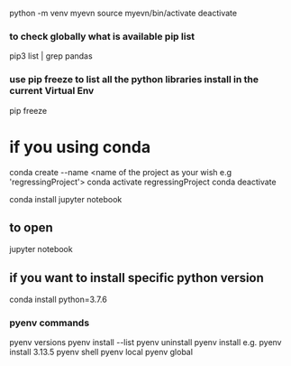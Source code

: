 python -m venv myevn
source myevn/bin/activate
deactivate
### to check globally what is available pip list
pip3 list | grep pandas

### use pip freeze to list all the python libraries install in the current Virtual Env
pip freeze

# if you using conda
conda create --name <name of the project as your wish e.g 'regressingProject'>
conda activate regressingProject
conda deactivate

conda install jupyter notebook
## to open
jupyter notebook
## if you want to install specific python version
conda install python=3.7.6


### pyenv commands
pyenv versions
pyenv install --list
pyenv uninstall <version>
pyenv install <version> e.g. pyenv install 3.13.5
pyenv shell <version>
pyenv local <version>
pyenv global <version>
